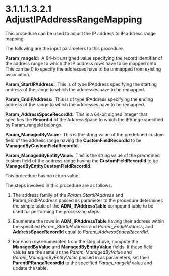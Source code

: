 <html dir="LTR" xmlns:mshelp="http://msdn.microsoft.com/mshelp" xmlns:ddue="http://ddue.schemas.microsoft.com/authoring/2003/5" xmlns:xlink="http://www.w3.org/1999/xlink" xmlns:tool="http://www.microsoft.com/tooltip">
 <body>
 <div id="header">
 <h1 class="heading">3.1.1.1.3.2.1 AdjustIPAddressRangeMapping</h1>
 </div>
 <div id="mainSection">
 <div id="mainBody">
 <div id="allHistory" class="saveHistory"></div>
 <div id="sectionSection0" class="section" name="collapseableSection">
 

<p>This procedure can be used to adjust the IP address to IP
address range mapping. </p>

<p>The following are the input parameters to this procedure.</p>

<p><b>Param_rangeId: </b> A 64-bit unsigned value
specifying the record identifier of the address range to which the IP address
rows have to be mapped onto. This can be 0 to specify the addresses have to be
unmapped from existing association.</p>

<p><b>Param_StartIPAddress: </b> This is of type
IPAddress specifying the starting address of the range to which the addresses
have to be remapped.</p>

<p><b>Param_EndIPAddress: </b> This is of type IPAddress
specifying the ending address of the range to which the addresses have to be
remapped.</p>

<p><b>Param_AddressSpaceRecordId: </b> This is a 64-bit
signed integer that specifies the <b>RecordId</b> of the AddressSpace to which
the IPRange specified by Param_rangeId belongs.</p>

<p><b>Param_ManagedByValue: </b> This is the string
value of the predefined custom field of the address range having the <b>CustomFieldRecordId</b>
to be <b>ManagedByCustomFieldRecordId</b>.</p>

<p><b>Param_ManagedByEntityValue: </b> This is the string
value of the predefined custom field of the address range having the <b>CustomFieldRecordId</b>
to be <b>ManagedByEntityCustomFieldRecordId</b>.</p>

<p>This procedure has no return value.</p>

<p>The steps involved in this procedure are as follows.</p>

<ol><li><p><span> </span>The address
family of the <i>Param_StartIPAddress</i> and Param_EndIPAddress passed as
parameter to the procedure determines the simple table of the <b>ADM_IPAddressTable</b>
compound table to be used for performing the processing steps.</p>

</li><li><p><span> </span>Enumerate the
rows in <b>ADM_IPAddressTable</b> having their address within the specified <i>Param_StartIPAddress</i>
and <i>Param_EndIPAddress</i>, and <b>AddressSpaceRecordId</b> equal to <i>Param_AddressSpaceRecordId</i>.</p>

</li><li><p><span> </span>For each row
enumerated from the step above, compute the <b>ManagedByValue</b> and <b>ManagedByEntityValue</b>
fields. If these field values are the same as the <i>Param_ManagedByValue</i>
and <i>Param_ManagedByEntityValue</i> passed in as parameters, set their <b>ParentIPRangeRecordId</b>
to the specified <i>Param_rangeId</i> value and update the table.</p>

</li></ol>
 </div>
 </div>
 </div>
 </body>
</html>